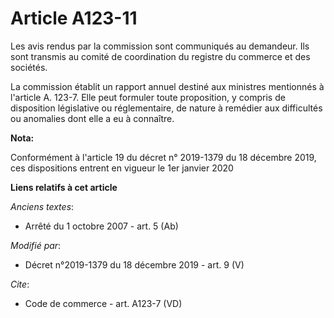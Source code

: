 # Article A123-11

Les avis rendus par la commission sont communiqués au demandeur. Ils sont transmis au comité de coordination du registre du
commerce et des sociétés.

La commission établit un rapport annuel destiné aux ministres mentionnés à l'article A. 123-7. Elle peut formuler toute
proposition, y compris de disposition législative ou réglementaire, de nature à remédier aux difficultés ou anomalies dont
elle a eu à connaître.

**Nota:**

Conformément à l'article 19 du décret n° 2019-1379 du 18 décembre 2019, ces dispositions entrent en vigueur le 1er janvier
2020

**Liens relatifs à cet article**

_Anciens textes_:

  - Arrêté du 1 octobre 2007 - art. 5 (Ab)

_Modifié par_:

  - Décret n°2019-1379 du 18 décembre 2019 - art. 9 (V)

_Cite_:

  - Code de commerce - art. A123-7 (VD)
